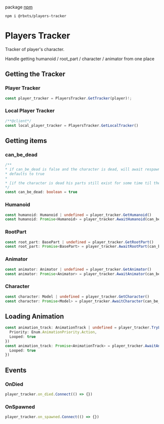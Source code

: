 package [npm](https://www.npmjs.com/package/@rbxts/players-tracker)
```bash
npm i @rbxts/players-tracker
```
# Players Tracker

Tracker of player's character.

Handle getting humanoid / root_part / character / animator from one place

## Getting the Tracker

### Player Tracker
```ts
const player_tracker = PlayersTracker.GetTracker(player)!;
```

### Local Player Tracker
```ts
/**@client*/
const local_player_tracker = PlayersTracker.GetLocalTracker()
```

## Getting items

### can_be_dead
```ts
/**
* if can_be_dead is false and the character is dead, will await respawn and will return the new Humanoid
* defaults to true
*
* [if the character is dead his parts still exist for some time til the character removal]
*/
const can_be_dead: boolean = true 
```
### Humanoid
```ts
const humanoid: Humanoid | undefined = player_tracker.GetHumanoid()
const humanoid: Promise<Humanoid> = player_tracker.AwaitHumanoid(can_be_dead)
```

### RootPart
```ts
const root_part: BasePart | undefined = player_tracker.GetRootPart()
const root_part: Promise<BasePart> = player_tracker.AwaitRootPart(can_be_dead)
```

### Animator
```ts
const animator: Animator | undefined = player_tracker.GetAnimator()
const animator: Promise<Animator> = player_tracker.AwaitAnimator(can_be_dead)
```

### Character
```ts
const character: Model | undefined = player_tracker.GetCharacter()
const character: Promise<Model> = player_tracker.AwaitCharacter(can_be_dead)
```

## Loading Animation
```ts
const animation_track: AnimationTrack | undefined = player_tracker.TryLoadAnimation(animation, {
  Priority: Enum.AnimationPriority.Action,
  Looped: true
})
const animation_track: Promise<AnimationTrack> = player_tracker.AwaitAndLoadAnimation(animation, {
  Looped: true
})
```

## Events
### OnDied
```ts
player_tracker.on_died.Connect(() => {})
```
### OnSpawned
```ts
player_tracker.on_spawned.Connect(() => {})
```

















